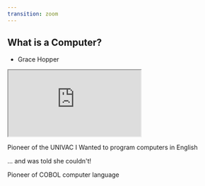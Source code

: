 ```yaml
---
transition: zoom
---
```


## What is a Computer?

- Grace Hopper

<!-- Grace Hopper and the Nanosecond -->
<iframe src="https://www.youtube.com/embed/9eyFDBPk4Yw"></iframe>

<p class="fragment fade-in-then-out">
<p class="fragment">
Pioneer of the UNIVAC I
Wanted to program computers in English

<p class="fragment">
... and was told she couldn't!
</p>

<p class="fragment">
Pioneer of COBOL computer language
</p>
</p>



